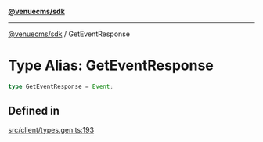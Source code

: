 [**@venuecms/sdk**](../Index.md)

***

[@venuecms/sdk](../Index.md) / GetEventResponse

# Type Alias: GetEventResponse

```ts
type GetEventResponse = Event;
```

## Defined in

[src/client/types.gen.ts:193](https://github.com/venuecms/sdk/blob/7553f2f1dfb552861476dc6bc82e87fac13c2999/src/client/types.gen.ts#L193)
